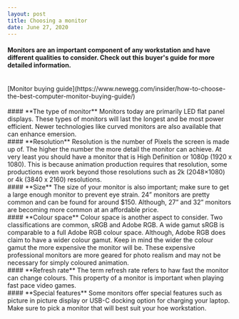 ```yaml
---
layout: post
title: Choosing a monitor
date: June 27, 2020
--- 
```

#### Monitors are an important component of any workstation and have different qualities to consider. Check out this buyer's guide for more detailed information. 
<br>
[Monitor buying guide](https://www.newegg.com/insider/how-to-choose-the-best-computer-monitor-buying-guide/) <br>
<br>
#### **The type of monitor**  
Monitors today are primarily LED flat panel displays.  These types of monitors will last the longest and be most power efficient. Newer technologies like curved monitors are also available that can enhance emersion.  
<br>
#### **Resolution**  
Resolution is the number of Pixels the screen is made up of.  The higher the number the more detail the monitor can achieve.  At very least you should have a monitor that is High Definition or 1080p (1920 x 1080). This is because animation production requires that resolution, some productions even work beyond those resolutions such as 2k (2048×1080) or 4k (3840 x 2160) resolutions.  
<br>
#### **Size**  
The size of your monitor is also important; make sure to get a large enough monitor to prevent eye strain.  24” monitors are pretty common and can be found for around $150.  Although, 27” and 32” monitors are becoming more common at an affordable price.  
<br>
#### **Colour space**  
Colour space is another aspect to consider. Two classifications are common, sRGB and Adobe RGB. A wide gamut sRGB is comparable to a full Adobe RGB colour space.  Although, Adobe RGB does claim to have a wider colour gamut.  Keep in mind the wider the colour gamut the more expensive the monitor will be.  These expensive professional monitors are more geared for photo realism and may not be necessary for simply coloured animation.
<br>
#### **Refresh rate**  
The term refresh rate refers to haw fast the monitor can change colours. This property of a monitor is important when playing fast pace video games.
<br>
#### **Special features**  
Some monitors offer special features such as picture in picture display or USB-C docking option for charging your laptop.  Make sure to pick a monitor that will best suit your hoe workstation.  

